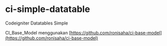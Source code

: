 # ci-simple-datatable
Codeigniter Datatables Simple

CI_Base_Model menggunakan [https://github.com/ronisaha/ci-base-model](https://github.com/ronisaha/ci-base-model)
